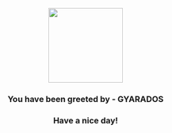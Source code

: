 <p align="center">
            <img src="https://raw.githubusercontent.com/PokeAPI/sprites/master/sprites/pokemon/130.png" width="150" height="150">
          </p>
          <h3 align="center">You have been greeted by - <b>GYARADOS</b></h3>
          <h3 align="center">Have a nice day!</h3>
